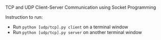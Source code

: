 TCP and UDP Client-Server Communication using Socket Programming

Instruction to run:
- Run `python [udp/tcp].py client` on a terminal window
- Run `python [udp/tcp].py server` on another terminal window
